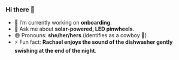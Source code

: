 ### Hi there 👋

<!--
**rachaelrenk/rachaelrenk** is a ✨ _special_ ✨ repository because its `README.md` (this file) appears on your GitHub profile.

Here are some ideas to get you started:

- 🔭 I’m currently working on ...
- 🌱 I’m currently learning ...
- 👯 I’m looking to collaborate on ...
- 🤔 I’m looking for help with ...
- 💬 Ask me about ...
- 📫 How to reach me: ...
- 😄 Pronouns: ...
- ⚡ Fun fact: ...
-->

- 🔭 I’m currently working on **onboarding**.
- 💬 Ask me about **solar-powered, LED pinwheels**.
- 😄 Pronouns: **she/her/hers** (identifies as a cowboy 🤠)
- ⚡ Fun fact: **Rachael enjoys the sound of the dishwasher gently swishing at the end of the night**.

